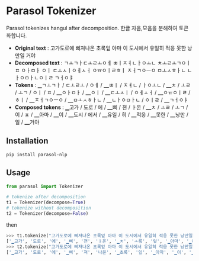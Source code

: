 Parasol Tokenizer
================

Parasol tokenizes hangul after decomposition.
한글 자음,모음을 분해하여 토큰화합니다.

* __Original text__ : 고가도로에 삐져나온 초록잎 아마 이 도시에서 유일히 적응 못한 낭만일 거야
* __Decomposed text__ : ㄱㅗㄱㅏㄷㅗㄹㅗㅇㅔ ㅃㅣㅈㅕㄴㅏㅇㅗㄴ ㅊㅗㄹㅗㄱㅇㅣㅍ ㅇㅏㅁㅏ ㅇㅣ ㄷㅗㅅㅣㅇㅔㅅㅓ ㅇㅠㅇㅣㄹㅎㅣ ㅈㅓㄱㅇㅡㅇ ㅁㅗㅅㅎㅏㄴ ㄴㅏㅇㅁㅏㄴㅇㅣㄹ ㄱㅓㅇㅑ
* __Tokens__ : ▁ㄱㅗㄱㅏ / ㄷㅗㄹㅗ / ㅇㅔ / ▁ㅃㅣ / ㅈㅕㄴ / ㅏㅇㅗㄴ / ▁ㅊ / ㅗㄹ / ㅗㄱ / ㅇㅣ / ㅍ / ▁ㅇㅏㅁㅏ / ▁ㅇㅣ / ▁ㄷㅗㅅㅣ / ㅇㅔㅅㅓ / ▁ㅇㅠㅇㅣㄹ / ㅎㅣ / ▁ㅈㅓㄱㅇㅡㅇ / ▁ㅁㅗㅅㅎㅏㄴ / ▁ㄴㅏㅇㅁㅏㄴ / ㅇㅣㄹ / ▁ㄱㅓㅇㅑ
* __Composed tokens__ : ▁고가 / 도로 / 에 / ▁삐 / 젼 / ㅏ온 / ▁ㅊ / ㅗㄹ / ㅗㄱ / 이 / ㅍ / ▁아마 / ▁이 / ▁도시 / 에서 / ▁유일 / 히 / ▁적응 / ▁못한 / ▁낭만 / 일 / ▁거야


## Installation

    pip install parasol-nlp

## Usage

```python
from parasol import Tokenizer

# tokenize after decomposition  
t1 = Tokenizer(decompose=True)
# tokenize without decomposition
t2 = Tokenizer(decompose=False)
```

then

```python
>>> t1.tokenize("고가도로에 삐져나온 초록잎 아마 이 도시에서 유일히 적응 못한 낭만일 거야")
['▁고가', '도로', '에', '▁삐', '젼', 'ㅏ온', '▁ㅊ', 'ㅗ록', '잎', '▁아마', '▁이', '▁도시', '에서', '▁유일', '히', '▁적응', '▁못한', '▁낭만', '일', '▁거야']
>>> t2.tokenize("고가도로에 삐져나온 초록잎 아마 이 도시에서 유일히 적응 못한 낭만일 거야")
['▁고가', '도로', '에', '▁삐', '져', '나온', '▁초록', '잎', '▁아마', '▁이', '▁도시', '에서', '▁유일', '히', '▁적응', '▁못한', '▁낭만', '일', '▁거야']
```
